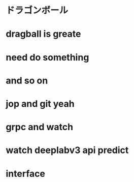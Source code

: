 # ドラゴンボール
# dragball is greate 
# need do something
# and so on
# jop and git yeah
# grpc and watch
# watch deeplabv3 api predict
# interface
